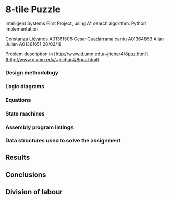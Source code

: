 # 8-tile Puzzle
Intelligent Systems First Project, using A* search algorithm. Python implementation

Constanza Liévanos A01361506
Cesar Guadarrama cantu A01364853
Allan Julian A01361651
28/02/18

Problem description in [http://www.d.umn.edu/~jrichar4/8puz.html](http://www.d.umn.edu/~jrichar4/8puz.html)

### Design methodology
### Logic diagrams
### Equations
### State machines
### Assembly program listings
### Data structures used to solve the assignment


## Results 
## Conclusions
## Division of labour
